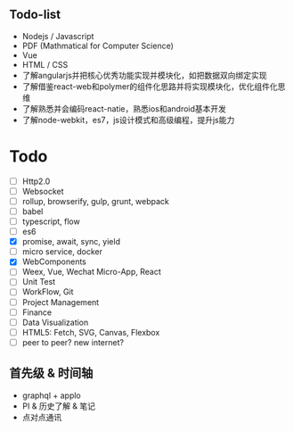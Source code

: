 ## Todo-list
* Nodejs / Javascript
* PDF (Mathmatical for Computer Science)
* Vue
* HTML / CSS
* 了解angularjs并把核心优秀功能实现并模块化，如把数据双向绑定实现
* 了解借鉴react-web和polymer的组件化思路并将实现模块化，优化组件化思维
* 了解熟悉并会编码react-natie，熟悉ios和android基本开发
* 了解node-webkit，es7，js设计模式和高级编程，提升js能力


# Todo
- [ ] Http2.0
- [ ] Websocket
- [ ] rollup, browserify, gulp, grunt, webpack
- [ ] babel
- [ ] typescript, flow
- [ ] es6
- [x] promise, await, sync, yield
- [ ] micro service, docker
- [x] WebComponents
- [ ] Weex, Vue, Wechat Micro-App, React
- [ ] Unit Test
- [ ] WorkFlow, Git
- [ ] Project Management
- [ ] Finance
- [ ] Data Visualization
- [ ] HTML5: Fetch, SVG, Canvas, Flexbox
- [ ] peer to peer? new internet?

## 首先级 & 时间轴
* graphql + applo
* PI & 历史了解 & 笔记
* 点对点通讯
